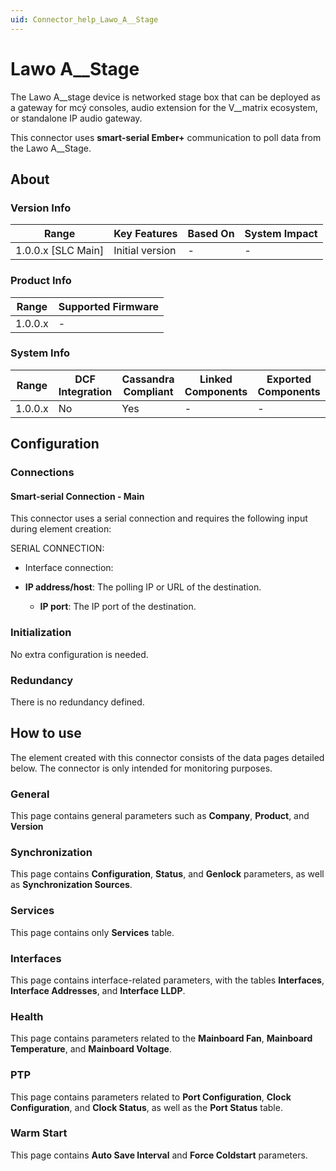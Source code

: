 ```yaml
---
uid: Connector_help_Lawo_A__Stage
---
```


# Lawo A\_\_Stage

The Lawo A\_\_stage device is networked stage box that can be deployed as a gateway for mcý consoles, audio extension for the V\_\_matrix ecosystem, or standalone IP audio gateway.

This connector uses **smart-serial Ember+** communication to poll data from the Lawo A\_\_Stage.

## About

### Version Info

| **Range**            | **Key Features** | **Based On** | **System Impact** |
|----------------------|------------------|--------------|-------------------|
| 1.0.0.x \[SLC Main\] | Initial version  | \-           | \-                |

### Product Info

| **Range** | **Supported Firmware** |
|-----------|------------------------|
| 1.0.0.x   | \-                     |

### System Info

| **Range** | **DCF Integration** | **Cassandra Compliant** | **Linked Components** | **Exported Components** |
|-----------|---------------------|-------------------------|-----------------------|-------------------------|
| 1.0.0.x   | No                  | Yes                     | \-                    | \-                      |

## Configuration

### Connections

#### Smart-serial Connection - Main

This connector uses a serial connection and requires the following input during element creation:

SERIAL CONNECTION:

- Interface connection:

- **IP address/host**: The polling IP or URL of the destination.
  - **IP port**: The IP port of the destination.

### Initialization

No extra configuration is needed.

### Redundancy

There is no redundancy defined.

## How to use

The element created with this connector consists of the data pages detailed below. The connector is only intended for monitoring purposes.

### General

This page contains general parameters such as **Company**, **Product**, and **Version**

### Synchronization

This page contains **Configuration**, **Status**, and **Genlock** parameters, as well as **Synchronization Sources**.

### Services

This page contains only **Services** table.

### Interfaces

This page contains interface-related parameters, with the tables **Interfaces**, **Interface Addresses**, and **Interface LLDP**.

### Health

This page contains parameters related to the **Mainboard Fan**, **Mainboard Temperature**, and **Mainboard Voltage**.

### PTP

This page contains parameters related to **Port Configuration**, **Clock Configuration**, and **Clock Status**, as well as the **Port Status** table.

### Warm Start

This page contains **Auto Save Interval** and **Force Coldstart** parameters.
